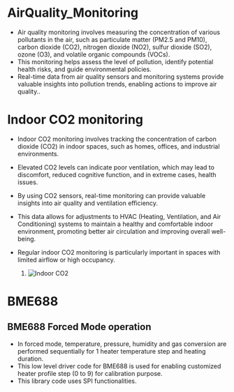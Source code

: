 # AirQuality_Monitoring
* Air quality monitoring involves measuring the concentration of various pollutants in the air, such as particulate matter (PM2.5 and PM10), carbon dioxide (CO2), nitrogen dioxide (NO2), sulfur dioxide (SO2), ozone (O3), and volatile organic compounds (VOCs). 
* This monitoring helps assess the level of pollution, identify potential health risks, and guide environmental policies.
* Real-time data from air quality sensors and monitoring systems provide valuable insights into pollution trends, enabling actions to improve air quality..

# Indoor CO2 monitoring
* Indoor CO2 monitoring involves tracking the concentration of carbon dioxide (CO2) in indoor spaces, such as homes, offices, and industrial environments.
* Elevated CO2 levels can indicate poor ventilation, which may lead to discomfort, reduced cognitive function, and in extreme cases, health issues.
* By using CO2 sensors, real-time monitoring can provide valuable insights into air quality and ventilation efficiency.
* This data allows for adjustments to HVAC (Heating, Ventilation, and Air Conditioning) systems to maintain a healthy and comfortable indoor environment, promoting better air circulation and improving overall well-being.
* Regular indoor CO2 monitoring is particularly important in spaces with limited airflow or high occupancy.

  1. ![Indoor CO2](https://github.com/makeshm98/AirQuality_Monitoring/blob/main/Indoor_CO2/Indoor_CO2.ino)
 
# BME688 
## BME688 Forced Mode operation
* In forced mode, temperature, pressure, humidity and gas conversion are performed sequentially for 1 heater temperature step and heating duration.
* This low level driver code for BME688 is used for enabling customized heater profile step (0 to 9) for calibration purpose.
* This library code uses SPI functionalities.
